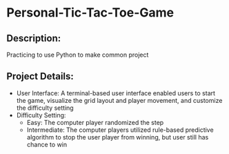 # Personal-Tic-Tac-Toe-Game
## Description:
Practicing to use Python to make common project

## Project Details:
- User Interface: A terminal-based user interface enabled users to start the game, visualize the grid layout and player movement, and customize the difficulty setting
- Difficulty Setting:
  - Easy: The computer player randomized the step
  - Intermediate: The computer players utilized rule-based predictive algorithm to stop the user player from winning, but user still has chance to win
